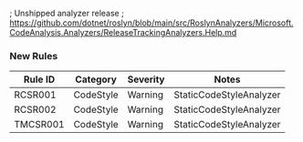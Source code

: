 ﻿; Unshipped analyzer release
; https://github.com/dotnet/roslyn/blob/main/src/RoslynAnalyzers/Microsoft.CodeAnalysis.Analyzers/ReleaseTrackingAnalyzers.Help.md

### New Rules

Rule ID | Category | Severity | Notes
--------|----------|----------|-------
RCSR001 | CodeStyle | Warning | StaticCodeStyleAnalyzer
RCSR002 | CodeStyle | Warning | StaticCodeStyleAnalyzer
TMCSR001 | CodeStyle | Warning | StaticCodeStyleAnalyzer